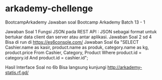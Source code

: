 # arkademy-chellenge
BootcampArkademy
Jawaban soal Bootcamp Arkademy Batch 13 - 1

Jawaban Soal 1
Fungsi JSON pada REST API : JSON sebagai format untuk bertukar data client dan server atau antar aplikasi.
Jawaban Soal 2 sd 4
Bisa di run di https://es6console.com/
Jawaban Soal 6a
"SELECT Cashier.name as kasir, product.name as produk, category.name as kg, product.price 
From Cashier, Category, Product
Where product.id = category.id
And product.id = cashier.id";

Hasil Interface Soal no 6b
Bisa langsung kunjungi http://arkademy-statis.rf.gd/



